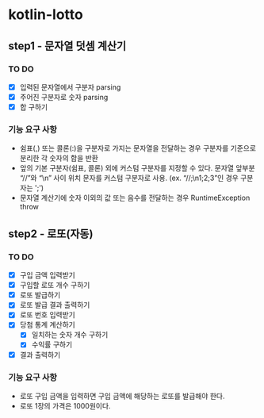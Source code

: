 # kotlin-lotto

## step1 - 문자열 덧셈 계산기
### TO DO
- [X] 입력된 문자열에서 구분자 parsing
- [X] 주어진 구분자로 숫자 parsing
- [X] 합 구하기

### 기능 요구 사항
* 쉼표(,) 또는 콜론(:)을 구분자로 가지는 문자열을 전달하는 경우 구분자를 기준으로 분리한 각 숫자의 합을 반환
* 앞의 기본 구분자(쉼표, 콜론) 외에 커스텀 구분자를 지정할 수 있다. 문자열 앞부분 “//”와 “\n” 사이 위치 문자를 커스텀 구분자로 사용. (ex. “//;\n1;2;3”인 경우 구분자는 ';')
* 문자열 계산기에 숫자 이외의 값 또는 음수를 전달하는 경우 RuntimeException throw

## step2 - 로또(자동)
### TO DO
- [X] 구입 금액 입력받기
- [X] 구입할 로또 개수 구하기
- [X] 로또 발급하기
- [X] 로또 발급 결과 출력하기
- [X] 로또 번호 입력받기
- [X] 당첨 통계 계산하기
  - [X] 일치하는 숫자 개수 구하기
  - [X] 수익률 구하기
- [X] 결과 출력하기

### 기능 요구 사항
* 로또 구입 금액을 입력하면 구입 금액에 해당하는 로또를 발급해야 한다.
* 로또 1장의 가격은 1000원이다.
